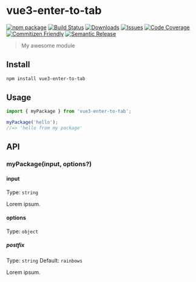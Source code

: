 # vue3-enter-to-tab

[![npm package][npm-img]][npm-url]
[![Build Status][build-img]][build-url]
[![Downloads][downloads-img]][downloads-url]
[![Issues][issues-img]][issues-url]
[![Code Coverage][codecov-img]][codecov-url]
[![Commitizen Friendly][commitizen-img]][commitizen-url]
[![Semantic Release][semantic-release-img]][semantic-release-url]

> My awesome module

## Install

```bash
npm install vue3-enter-to-tab
```

## Usage

```ts
import { myPackage } from 'vue3-enter-to-tab';

myPackage('hello');
//=> 'hello from my package'
```

## API

### myPackage(input, options?)

#### input

Type: `string`

Lorem ipsum.

#### options

Type: `object`

##### postfix

Type: `string`
Default: `rainbows`

Lorem ipsum.

[build-img]:https://github.com/l3d00m/vue3-enter-to-tab/actions/workflows/release.yml/badge.svg
[build-url]:https://github.com/l3d00m/vue3-enter-to-tab/actions/workflows/release.yml
[downloads-img]:https://img.shields.io/npm/dt/vue3-enter-to-tab
[downloads-url]:https://www.npmtrends.com/vue3-enter-to-tab
[npm-img]:https://img.shields.io/npm/v/vue3-enter-to-tab
[npm-url]:https://www.npmjs.com/package/vue3-enter-to-tab
[issues-img]:https://img.shields.io/github/issues/l3d00m/vue3-enter-to-tab
[issues-url]:https://github.com/l3d00m/vue3-enter-to-tab/issues
[codecov-img]:https://codecov.io/gh/l3d00m/vue3-enter-to-tab/branch/main/graph/badge.svg
[codecov-url]:https://codecov.io/gh/l3d00m/vue3-enter-to-tab
[semantic-release-img]:https://img.shields.io/badge/%20%20%F0%9F%93%A6%F0%9F%9A%80-semantic--release-e10079.svg
[semantic-release-url]:https://github.com/semantic-release/semantic-release
[commitizen-img]:https://img.shields.io/badge/commitizen-friendly-brightgreen.svg
[commitizen-url]:http://commitizen.github.io/cz-cli/
